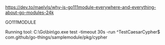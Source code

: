 

https://dev.to/maelvls/why-is-go111module-everywhere-and-everything-about-go-modules-24k

GO111MODULE


Running tool: C:\Go\bin\go.exe test -timeout 30s -run ^TestCaesarCypher$ com.github/go-things/samplemodule/pkg/cypher